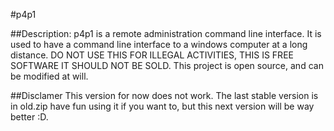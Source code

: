#p4p1

##Description:
p4p1 is a remote administration command line interface. It is used to have
a command line interface to a windows computer at a long distance. DO NOT USE
THIS FOR ILLEGAL ACTIVITIES, THIS IS FREE SOFTWARE IT SHOULD NOT BE SOLD.
This project is open source, and can be modified at will.

##Disclamer
This version for now does not work. The last stable version is in old.zip have
fun using it if you want to, but this next version will be way better :D.
